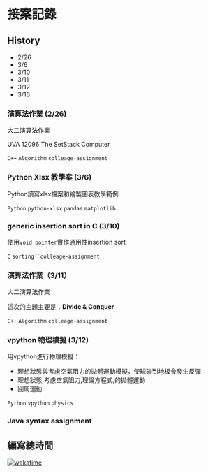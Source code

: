 # 接案記錄
## History
 - 2/26
 - 3/6
 - 3/10
 - 3/11
 - 3/12
 - 3/16
 
### 演算法作業 (2/26)
大二演算法作業

UVA 12096 The SetStack Computer

`C++` `Algorithm` `colleage-assignment`
### Python Xlsx 教學案 (3/6)
Python讀寫xlsx檔案和繪製圖表教學範例

`Python` `python-xlsx` `pandas` `matplotlib`

### generic insertion sort in C (3/10)

使用`void pointer`實作通用性insertion sort 

`C` `sorting``colleage-assignment`
### 演算法作業（3/11）
大二演算法作業

這次的主題主要是：**Divide & Conquer**

`C++` `Algorithm` `colleage-assignment`
### vpython 物理模擬 (3/12)
用vpython進行物理模擬：
- 理想狀態與考慮空氣阻力的拋體運動模擬，使球碰到地板會發生反彈
- 理想狀態,考慮空氣阻力,理論方程式,的拋體運動
- 圓周運動 


`Python` `vpython` `physics`

### Java syntax assignment



## 編寫總時間
[![wakatime](https://wakatime.com/badge/user/5c4d6a5b-0b6e-45b9-b81f-78e13584375d/project/cc71d495-8924-4e3d-a57e-2062d8db0e61.svg)](https://wakatime.com/badge/user/5c4d6a5b-0b6e-45b9-b81f-78e13584375d/project/cc71d495-8924-4e3d-a57e-2062d8db0e61)
